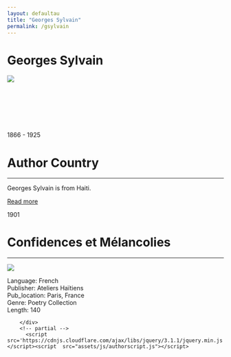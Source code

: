 ```yaml
---
layout: defaultau
title: "Georges Sylvain"
permalink: /gsylvain
---
```

<!-- partial:index.partial.html -->
<div class="content">
    <h1>Georges Sylvain</h1>
    <div class="quote">
        <div><img src="https://upload.wikimedia.org/wikipedia/commons/3/30/Georges_Sylvain-1909.jpg" class="logo"></div>
    </div>
    <div class="timeline">
        <div style="padding-bottom:100px;"></div>
        <div class="block">
            <div class="date right"><p class="right"> 1866 - 1925 </p></div>
            <div class="dot"></div>
            <div class="left first">
                <h1>Author Country</h1><hr>
            <p> Georges Sylvain is from Haiti.</p>
                <a href="https://fr.wikipedia.org/wiki/Georges_Sylvain">Read more</a>
            </div>
        </div>
        <div class="block">
            <div class="date left"><p class="left">1901</p></div>
            <div class="dot"></div>
            <div class="right">
                <h1>Confidences et Mélancolies</h1><hr>
                <p><img src="https://images-na.ssl-images-amazon.com/images/I/71y+HHfJ+8L.jpg"></p>
                <p>
                Language: French <br/>
                Publisher: Ateliers Haïtiens <br/>
                Pub_location: Paris, France <br/>
                Genre: Poetry Collection <br/>
                Length: 140 <br/>
                </p>
            </div>
        </div>


        </div>
        <!-- partial -->
          <script src='https://cdnjs.cloudflare.com/ajax/libs/jquery/3.1.1/jquery.min.js'></script><script  src="assets/js/authorscript.js"></script>
